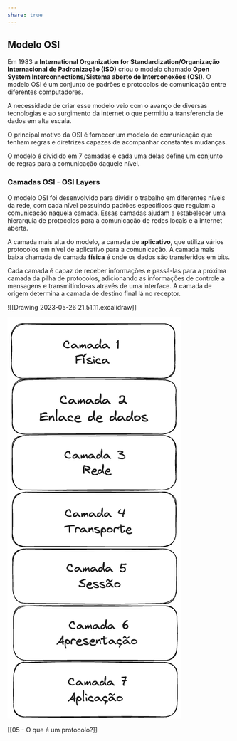 ```yaml
---
share: true
---
```


## Modelo OSI

Em 1983 a **International Organization for Standardization/Organização Internacional de Padronização (ISO)** criou o modelo chamado **Open System Interconnections/Sistema aberto de Interconexões (OSI)**. O modelo OSI é um conjunto de padrões e protocolos de comunicação entre diferentes computadores.

A necessidade de criar esse modelo veio com o avanço de diversas tecnologias e ao surgimento da internet o que permitiu a transferencia de dados em alta escala.

O principal motivo da OSI é fornecer um modelo de comunicação que tenham regras e diretrizes capazes de acompanhar constantes mudanças.

O modelo é dividido em 7 camadas e cada uma delas define um conjunto de regras para a comunicação daquele nível.

### Camadas OSI - OSI Layers

O modelo OSI foi desenvolvido para dividir o trabalho em diferentes níveis da rede, com cada nível possuindo padrões específicos que regulam a comunicação naquela camada. Essas camadas ajudam a estabelecer uma hierarquia de protocolos para a comunicação de redes locais e a internet aberta.

A camada mais alta do modelo, a camada de **aplicativo**, que utiliza vários protocolos em nível de aplicativo para a comunicação. A camada mais baixa chamada de camada **física** é onde os dados são transferidos em bits.

Cada camada é capaz de receber informações e passá-las para a próxima camada da pilha de protocolos, adicionando as informações de controle a mensagens e transmitindo-as através de uma interface. A camada de origem determina a camada de destino final lá no receptor.


![[Drawing 2023-05-26 21.51.11.excalidraw]]

![camadas](./imagens/camadas.png)



[[05 - O que é um protocolo?]]